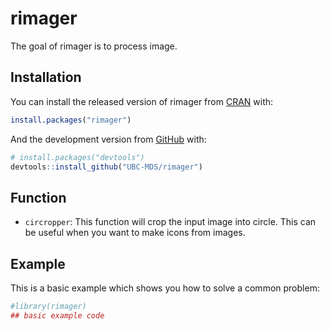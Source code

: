 
<!-- README.md is generated from README.Rmd. Please edit that file -->

# rimager

<!-- badges: start -->

<!-- badges: end -->

The goal of rimager is to process image.

## Installation

You can install the released version of rimager from
[CRAN](https://CRAN.R-project.org) with:

``` r
install.packages("rimager")
```

And the development version from [GitHub](https://github.com/) with:

``` r
# install.packages("devtools")
devtools::install_github("UBC-MDS/rimager")
```

## Function

  - `circropper`: This function will crop the input image into circle.
    This can be useful when you want to make icons from images.

## Example

This is a basic example which shows you how to solve a common problem:

``` r
#library(rimager)
## basic example code
```
